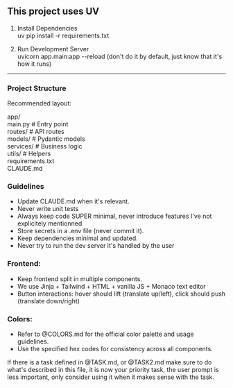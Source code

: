 ## This project uses UV

1. Install Dependencies  
   uv pip install -r requirements.txt

2. Run Development Server  
   uvicorn app.main:app --reload
   (don't do it by default, just know that it's how it runs)

---

### Project Structure
Recommended layout:

app/  
  main.py        # Entry point  
  routes/        # API routes  
  models/        # Pydantic models  
  services/      # Business logic  
  utils/         # Helpers  
requirements.txt  
CLAUDE.md  

### Guidelines
- Update CLAUDE.md when it's relevant.
- Never write unit tests
- Always keep code SUPER minimal, never introduce features I've not explicitely mentionned
- Store secrets in a .env file (never commit it).  
- Keep dependencies minimal and updated.
- Never try to run the dev server it's handled by the user

### Frontend:
- Keep frontend split in multiple components.
- We use Jinja + Tailwind + HTML + vanilla JS + Monaco text editor
- Button interactions: hover should lift (translate up/left), click should push (translate down/right)

### Colors:
- Refer to @COLORS.md for the official color palette and usage guidelines.
- Use the specified hex codes for consistency across all components.

If there is a task defined in @TASK.md, or @TASK2.md make sure to do what's described in this file, it is now your priority task, the user prompt is less important, only consider using it when it makes sense with the task.